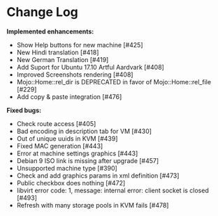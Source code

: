 # Change Log


**Implemented enhancements:**

- Show Help buttons for new machine [\#425]
- New Hindi translation [\#418]
- New German Translation [\#419]
- Add Suport for Ubuntu 17.10 Artful Aardvark [\#408]
- Improved Screenshots rendering [\#408]
- Mojo::Home::rel_dir is DEPRECATED in favor of Mojo::Home::rel_file [\#229]
- Add copy & paste integration [\#476]

**Fixed bugs:**

- Check route access [\#405]
- Bad encoding in description tab for VM [\#430]
- Out of unique uuids in KVM [\#439]
- Fixed MAC generation [\#443]
- Error at machine settings graphics [\#443]
- Debian 9 ISO link is missing after upgrade [\#457]
- Unsupported machine type [\#390]
- Check and add graphics params in xml definition [\#473]
- Public checkbox does nothing [\#472]
- libvirt error code: 1, message: internal error: client socket is closed [\#493]
- Refresh with many storage pools in KVM fails [\#478]
